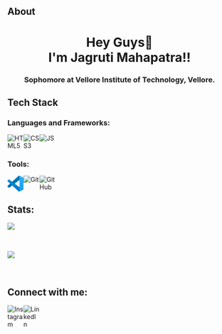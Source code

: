 ## About
<h1 align="center">Hey Guys👋<br>I'm Jagruti Mahapatra!!</h1>
<h3 align="center">Sophomore at Vellore Institute of Technology, Vellore.</h3>

## Tech Stack

### Languages and Frameworks:

<img align="left" alt="HTML5" width="36px" src="https://cdn1.iconfinder.com/data/icons/logotypes/32/badge-html-5-512.png" />

<img align="left" alt="CSS3" width="36px" src="https://cdn1.iconfinder.com/data/icons/logotypes/32/badge-css-3-512.png" />

<img align="left" alt="JS" width="36px" src="https://cdn2.iconfinder.com/data/icons/designer-skills/128/code-programming-javascript-software-develop-command-language-512.png" />






<!-- <img align="left" alt="JavaScript" width="36px" src="https://cdn2.iconfinder.com/data/icons/designer-skills/128/code-programming-javascript-software-develop-command-language-512.png" /> -->
<!--
<img align="left" alt="C++" width="36px" src="https://cdn4.iconfinder.com/data/icons/logos-brands-in-colors/404/c_logo-512.png" />

<img align="left" alt="Python" width="36px" src="https://cdn4.iconfinder.com/data/icons/logos-and-brands/512/267_Python_logo-512.png" /> -->

<br>
<br>

### Tools:

<img align="left" alt="Visual Studio Code" width="36px" src="https://raw.githubusercontent.com/github/explore/80688e429a7d4ef2fca1e82350fe8e3517d3494d/topics/visual-studio-code/visual-studio-code.png" />

<img align="left" alt="Git" width="36px" src="https://cdn3.iconfinder.com/data/icons/social-media-2169/24/social_media_social_media_logo_git-512.png" />

<img align="left" alt="GitHub" width="36px" src="https://cdn4.iconfinder.com/data/icons/ionicons/512/icon-social-github-512.png" />

<br />
<br />

## Stats:

![](https://github-readme-stats.vercel.app/api?username=Jagruti-02&show_icon=true)

<br />

![](https://github-readme-stats.vercel.app/api/top-langs/?username=Jagruti-02)

<br />

## Connect with me:

[<img align="left" alt="Instagram" width="36px" src="https://cdn3.iconfinder.com/data/icons/2018-social-media-logotypes/1000/2018_social_media_popular_app_logo_instagram-512.png" />][instagram]

[<img align="left" alt="LinkedIn" width="36px" src="https://cdn2.iconfinder.com/data/icons/social-media-2285/512/1_Linkedin_unofficial_colored_svg-512.png" />][linkedin]

<!-- [<img align="left" alt="Twitter" width="36px" src="https://cdn1.iconfinder.com/data/icons/logotypes/32/twitter-512.png" />][twitter] -->

<!-- [<img align="left" alt="Facebook" width="36px" src="https://cdn3.iconfinder.com/data/icons/2018-social-media-logotypes/1000/2018_social_media_popular_app_logo_facebook-512.png" />][facebook] -->

<!-- [twitter]: -->
[instagram]: https://www.instagram.com/jagruti_mahapatra/

[linkedin]:https://www.linkedin.com/in/jagruti02/

